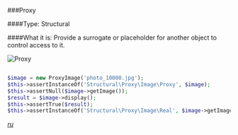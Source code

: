 ###Proxy

####Type: Structural

####What it is:
Provide a surrogate or placeholder for another object to control access to it.

![Proxy]

```php

$image = new ProxyImage('photo_10000.jpg');
$this->assertInstanceOf('Structural\Proxy\Image\Proxy', $image);
$this->assertNull($image->getImage());
$result = $image->display();
$this->assertTrue($result);
$this->assertInstanceOf('Structural\Proxy\Image\Real', $image->getImage());

```
_[ru][Ru Proxy]_

[Proxy]: https://github.com/olegre/DesignPatterns/blob/master/~images/Proxy.png
[Ru Proxy]: https://github.com/olegre/DesignPatterns/blob/master/~images/ru/Proxy.png

